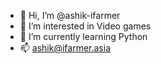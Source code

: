 - 👋 Hi, I’m @ashik-ifarmer
- 👀 I’m interested in Video games
- 🌱 I’m currently learning Python
- 📫 ashik@ifarmer.asia

<!---
ashik-ifarmer/ashik-ifarmer is a ✨ special ✨ repository because its `README.md` (this file) appears on your GitHub profile.
You can click the Preview link to take a look at your changes.
--->
